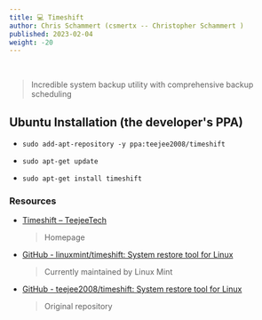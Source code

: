 ```yaml
---
title: 💻 Timeshift
author: Chris Schammert (csmertx -- Christopher Schammert )
published: 2023-02-04
weight: -20
---
```


<!-- The content of this website was written by Christopher Schammert aka Chris Schammert -->

<br />

> Incredible system backup utility with comprehensive backup scheduling

## Ubuntu Installation (the developer's PPA)

- ```sudo add-apt-repository -y ppa:teejee2008/timeshift```

- ```sudo apt-get update```

- ```sudo apt-get install timeshift```

### Resources

- [Timeshift &#8211; TeejeeTech](https://teejeetech.in/timeshift/)

    > Homepage

- [GitHub - linuxmint/timeshift: System restore tool for Linux](https://github.com/linuxmint/timeshift)

    > Currently maintained by Linux Mint

- [GitHub - teejee2008/timeshift: System restore tool for Linux](https://github.com/teejee2008/timeshift)

    > Original repository
